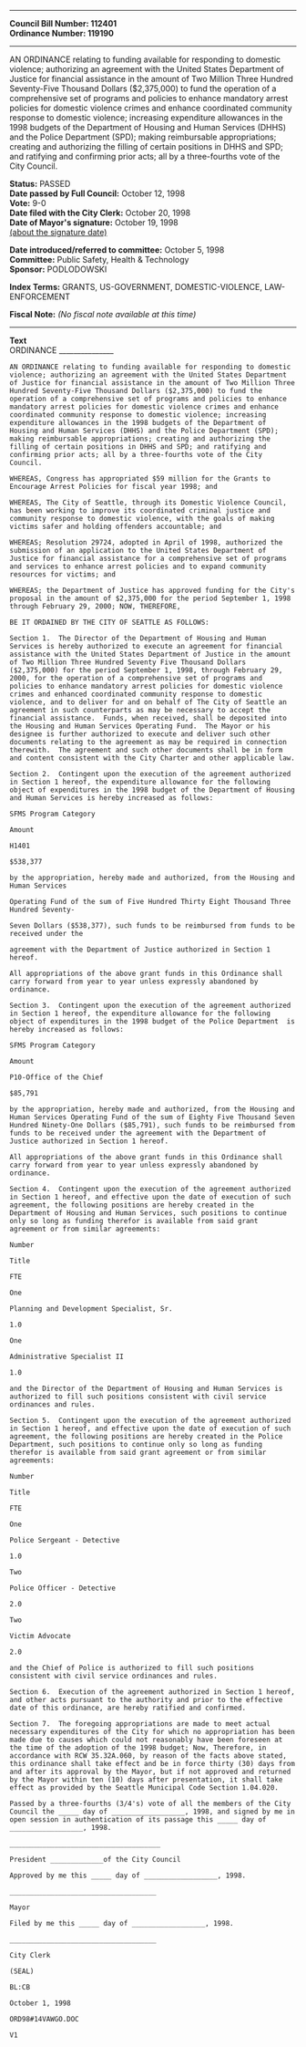 * * * * *  
  
**Council Bill Number: [](#h0)[](#h2)112401**   
**Ordinance Number: 119190**  
  
* * * * *  
  
AN ORDINANCE relating to funding available for responding to domestic violence; authorizing an agreement with the United States Department of Justice for financial assistance in the amount of Two Million Three Hundred Seventy-Five Thousand Dollars ($2,375,000) to fund the operation of a comprehensive set of programs and policies to enhance mandatory arrest policies for domestic violence crimes and enhance coordinated community response to domestic violence; increasing expenditure allowances in the 1998 budgets of the Department of Housing and Human Services (DHHS) and the Police Department (SPD); making reimbursable appropriations; creating and authorizing the filling of certain positions in DHHS and SPD; and ratifying and confirming prior acts; all by a three-fourths vote of the City Council.  
  
**Status:** PASSED   
**Date passed by Full Council:** October 12, 1998   
**Vote:** 9-0   
**Date filed with the City Clerk:** October 20, 1998   
**Date of Mayor's signature:** October 19, 1998   
[(about the signature date)](/~public/approvaldate.htm)   
  
  
**Date introduced/referred to committee:** October 5, 1998   
**Committee:** Public Safety, Health & Technology   
**Sponsor:** PODLODOWSKI   
  
**Index Terms:** GRANTS, US-GOVERNMENT, DOMESTIC-VIOLENCE, LAW-ENFORCEMENT  
  
**Fiscal Note:** *(No fiscal note available at this time)*  
  
* * * * *  
  
**Text**  
    ORDINANCE _______________  
  
    AN ORDINANCE relating to funding available for responding to domestic  
    violence; authorizing an agreement with the United States Department  
    of Justice for financial assistance in the amount of Two Million Three  
    Hundred Seventy-Five Thousand Dollars ($2,375,000) to fund the  
    operation of a comprehensive set of programs and policies to enhance  
    mandatory arrest policies for domestic violence crimes and enhance  
    coordinated community response to domestic violence; increasing  
    expenditure allowances in the 1998 budgets of the Department of  
    Housing and Human Services (DHHS) and the Police Department (SPD);  
    making reimbursable appropriations; creating and authorizing the  
    filling of certain positions in DHHS and SPD; and ratifying and  
    confirming prior acts; all by a three-fourths vote of the City  
    Council.  
  
    WHEREAS, Congress has appropriated $59 million for the Grants to  
    Encourage Arrest Policies for fiscal year 1998; and  
  
    WHEREAS, The City of Seattle, through its Domestic Violence Council,  
    has been working to improve its coordinated criminal justice and  
    community response to domestic violence, with the goals of making  
    victims safer and holding offenders accountable; and  
  
    WHEREAS; Resolution 29724, adopted in April of 1998, authorized the  
    submission of an application to the United States Department of  
    Justice for financial assistance for a comprehensive set of programs  
    and services to enhance arrest policies and to expand community  
    resources for victims; and  
  
    WHEREAS; the Department of Justice has approved funding for the City's  
    proposal in the amount of $2,375,000 for the period September 1, 1998  
    through February 29, 2000; NOW, THEREFORE,  
  
    BE IT ORDAINED BY THE CITY OF SEATTLE AS FOLLOWS:  
  
    Section 1.  The Director of the Department of Housing and Human  
    Services is hereby authorized to execute an agreement for financial  
    assistance with the United States Department of Justice in the amount  
    of Two Million Three Hundred Seventy Five Thousand Dollars  
    ($2,375,000) for the period September 1, 1998, through February 29,  
    2000, for the operation of a comprehensive set of programs and  
    policies to enhance mandatory arrest policies for domestic violence  
    crimes and enhanced coordinated community response to domestic  
    violence, and to deliver for and on behalf of The City of Seattle an  
    agreement in such counterparts as may be necessary to accept the  
    financial assistance.  Funds, when received, shall be deposited into  
    the Housing and Human Services Operating Fund.  The Mayor or his  
    designee is further authorized to execute and deliver such other  
    documents relating to the agreement as may be required in connection  
    therewith.  The agreement and such other documents shall be in form  
    and content consistent with the City Charter and other applicable law.  
  
    Section 2.  Contingent upon the execution of the agreement authorized  
    in Section 1 hereof, the expenditure allowance for the following  
    object of expenditures in the 1998 budget of the Department of Housing  
    and Human Services is hereby increased as follows:  
  
    SFMS Program Category  
  
    Amount  
  
    H1401  
  
    $538,377  
  
    by the appropriation, hereby made and authorized, from the Housing and  
    Human Services  
  
    Operating Fund of the sum of Five Hundred Thirty Eight Thousand Three  
    Hundred Seventy-  
  
    Seven Dollars ($538,377), such funds to be reimbursed from funds to be  
    received under the  
  
    agreement with the Department of Justice authorized in Section 1  
    hereof.  
  
    All appropriations of the above grant funds in this Ordinance shall  
    carry forward from year to year unless expressly abandoned by  
    ordinance.  
  
    Section 3.  Contingent upon the execution of the agreement authorized  
    in Section 1 hereof, the expenditure allowance for the following  
    object of expenditures in the 1998 budget of the Police Department  is  
    hereby increased as follows:  
  
    SFMS Program Category  
  
    Amount  
  
    P10-Office of the Chief  
  
    $85,791  
  
    by the appropriation, hereby made and authorized, from the Housing and  
    Human Services Operating Fund of the sum of Eighty Five Thousand Seven  
    Hundred Ninety-One Dollars ($85,791), such funds to be reimbursed from  
    funds to be received under the agreement with the Department of  
    Justice authorized in Section 1 hereof.  
  
    All appropriations of the above grant funds in this Ordinance shall  
    carry forward from year to year unless expressly abandoned by  
    ordinance.  
  
    Section 4.  Contingent upon the execution of the agreement authorized  
    in Section 1 hereof, and effective upon the date of execution of such  
    agreement, the following positions are hereby created in the  
    Department of Housing and Human Services, such positions to continue  
    only so long as funding therefor is available from said grant  
    agreement or from similar agreements:  
  
    Number  
  
    Title  
  
    FTE  
  
    One  
  
    Planning and Development Specialist, Sr.  
  
    1.0  
  
    One  
  
    Administrative Specialist II  
  
    1.0  
  
    and the Director of the Department of Housing and Human Services is  
    authorized to fill such positions consistent with civil service  
    ordinances and rules.  
  
    Section 5.  Contingent upon the execution of the agreement authorized  
    in Section 1 hereof, and effective upon the date of execution of such  
    agreement, the following positions are hereby created in the Police  
    Department, such positions to continue only so long as funding  
    therefor is available from said grant agreement or from similar  
    agreements:  
  
    Number  
  
    Title  
  
    FTE  
  
    One  
  
    Police Sergeant - Detective  
  
    1.0  
  
    Two  
  
    Police Officer - Detective  
  
    2.0  
  
    Two  
  
    Victim Advocate  
  
    2.0  
  
    and the Chief of Police is authorized to fill such positions  
    consistent with civil service ordinances and rules.  
  
    Section 6.  Execution of the agreement authorized in Section 1 hereof,  
    and other acts pursuant to the authority and prior to the effective  
    date of this ordinance, are hereby ratified and confirmed.  
  
    Section 7.  The foregoing appropriations are made to meet actual  
    necessary expenditures of the City for which no appropriation has been  
    made due to causes which could not reasonably have been foreseen at  
    the time of the adoption of the 1998 budget; Now, Therefore, in  
    accordance with RCW 35.32A.060, by reason of the facts above stated,  
    this ordinance shall take effect and be in force thirty (30) days from  
    and after its approval by the Mayor, but if not approved and returned  
    by the Mayor within ten (10) days after presentation, it shall take  
    effect as provided by the Seattle Municipal Code Section 1.04.020.  
  
    Passed by a three-fourths (3/4's) vote of all the members of the City  
    Council the _____ day of __________________, 1998, and signed by me in  
    open session in authentication of its passage this _____ day of  
    __________________, 1998.  
  
    _____________________________________  
  
    President _____________of the City Council  
  
    Approved by me this _____ day of __________________, 1998.  
  
    ____________________________________  
  
    Mayor  
  
    Filed by me this _____ day of __________________, 1998.  
  
    ____________________________________  
  
    City Clerk  
  
    (SEAL)  
  
    BL:CB  
  
    October 1, 1998  
  
    ORD98#14VAWGO.DOC  
  
    V1  
